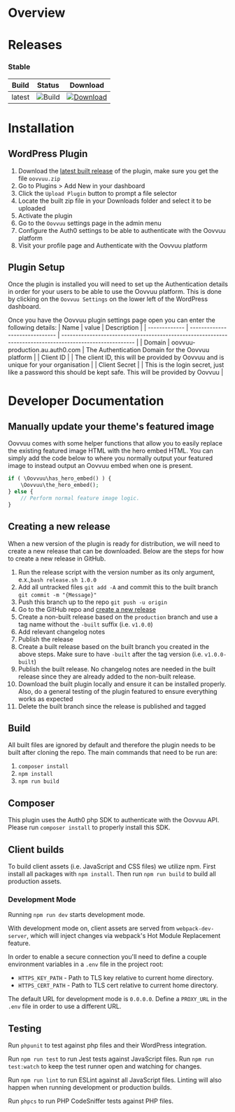 # Overview

# Releases

### Stable

| Build  | Status                                                                                                                            | Download                                                                                                                                                     |
| ------ | --------------------------------------------------------------------------------------------------------------------------------- | ------------------------------------------------------------------------------------------------------------------------------------------------------------ |
| latest | ![Build](https://img.shields.io/circleci/build/github/Oovvuu/wp-plugin/production?token=6bf58244e88fd0360ace2bcdb9b73bf36830b374) | [![Download](https://img.shields.io/github/v/release/Oovvuu/wp-plugin?sort=semver)](https://github.com/Oovvuu/wp-plugin/releases/latest/download/oovvuu.zip) |

# Installation

## WordPress Plugin

1. Download the [latest built release](https://github.com/oovvuu/wp-plugin/releases/latest) of the plugin, make sure you get the file `oovvuu.zip`
2. Go to Plugins > Add New in your dashboard
3. Click the `Upload Plugin` button to prompt a file selector
4. Locate the built zip file in your Downloads folder and select it to be uploaded
5. Activate the plugin
6. Go to the `Oovvuu` settings page in the admin menu
7. Configure the Auth0 settings to be able to authenticate with the Oovvuu platform
8. Visit your profile page and Authenticate with the Oovvuu platform

## Plugin Setup

Once the plugin is installed you will need to set up the Authentication details in order for your users to be able to use the Oovvuu platform. This is done by clicking on the `Oovvuu Settings` on the lower left of the WordPress dashboard.

Once you have the Oovvuu plugin settings page open you can enter the following details:
| Name          | value                          | Description                                                                                              |
| ------------- | ------------------------------ | -------------------------------------------------------------------------------------------------------- |
| Domain        | oovvuu-production.au.auth0.com | The Authentication Domain for the Oovvuu platform                                                        |
| Client ID     |                                | The client ID, this will be provided by Oovvuu and is unique for your organisation                       |
| Client Secret |                                | This is the login secret, just like a password this should be kept safe. This will be provided by Oovvuu |

# Developer Documentation

## Manually update your theme's featured image

Oovvuu comes with some helper functions that allow you to easily replace the existing featured image HTML with the hero embed HTML. You can simply add the code below to where you normally output your featured image to instead output an Oovvuu embed when one is present.

```php
if ( \Oovvuu\has_hero_embed() ) {
	\Oovvuu\the_hero_embed();
} else {
	// Perform normal feature image logic.
}
```

## Creating a new release

When a new version of the plugin is ready for distribution, we will need to create a new release that can be downloaded. Below are the steps for how to create a new release in GitHub.

1. Run the release script with the version number as its only argument, e.x.,`bash release.sh 1.0.0`
1. Add all untracked files `git add -A` and commit this to the built branch `git commit -m "{Message}"`
1. Push this branch up to the repo `git push -u origin`
1. Go to the GitHub repo and [create a new release](https://help.github.com/en/github/administering-a-repository/managing-releases-in-a-repository#creating-a-release)
1. Create a non-built release based on the `production` branch and use a tag name without the `-built` suffix (i.e. `v1.0.0`)
1. Add relevant changelog notes
1. Publish the release
1. Create a built release based on the built branch you created in the above steps. Make sure to have `-built` after the tag version (i.e. `v1.0.0-built`)
1. Publish the built release. No changelog notes are needed in the built release since they are already added to the non-built release.
1. Download the built plugin locally and ensure it can be installed properly. Also, do a general testing of the plugin featured to ensure everything works as expected
1. Delete the built branch since the release is published and tagged

## Build

All built files are ignored by default and therefore the plugin needs to be built after cloning the repo. The main commands that need to be run are:

1. `composer install`
1. `npm install`
1. `npm run build`

## Composer

This plugin uses the Auth0 php SDK to authenticate with the Oovvuu API. Please run `composer install` to properly install this SDK.

## Client builds

To build client assets (i.e. JavaScript and CSS files) we utilize npm. First install all packages with `npm install`. Then run `npm run build` to build all production assets.

### Development Mode

Running `npm run dev` starts development mode.

With development mode on, client assets are served from `webpack-dev-server`, which will inject changes via webpack's Hot Module Replacement feature.

In order to enable a secure connection you'll need to define a couple environment variables in a `.env` file in the project root:

- `HTTPS_KEY_PATH` - Path to TLS key relative to current home directory.
- `HTTPS_CERT_PATH` - Path to TLS cert relative to current home directory.

The default URL for development mode is `0.0.0.0`. Define a `PROXY_URL` in the `.env` file in order to use a different URL.

## Testing

Run `phpunit` to test against php files and their WordPress integration.

Run `npm run test` to run Jest tests against JavaScript files. Run `npm run test:watch` to keep the test runner open and watching for changes.

Run `npm run lint` to run ESLint against all JavaScript files. Linting will also happen when running development or production builds.

Run `phpcs` to run PHP CodeSniffer tests against PHP files.
